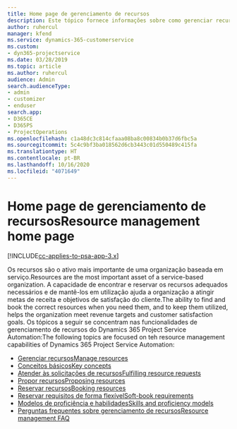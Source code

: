 ```yaml
---
title: Home page de gerenciamento de recursos
description: Este tópico fornece informações sobre como gerenciar recursos.
author: ruhercul
manager: kfend
ms.service: dynamics-365-customerservice
ms.custom:
- dyn365-projectservice
ms.date: 03/28/2019
ms.topic: article
ms.author: ruhercul
audience: Admin
search.audienceType:
- admin
- customizer
- enduser
search.app:
- D365CE
- D365PS
- ProjectOperations
ms.openlocfilehash: c1a48dc3c814cfaaa08ba8c00834b0b37d6fbc5a
ms.sourcegitcommit: 5c4c9bf3ba018562d6cb3443c01d550489c415fa
ms.translationtype: HT
ms.contentlocale: pt-BR
ms.lasthandoff: 10/16/2020
ms.locfileid: "4071649"
---
```

# <a name="resource-management-home-page"></a><span data-ttu-id="a6912-103">Home page de gerenciamento de recursos</span><span class="sxs-lookup"><span data-stu-id="a6912-103">Resource management home page</span></span>

[!INCLUDE[cc-applies-to-psa-app-3.x](../includes/cc-applies-to-psa-app-3x.md)]

<span data-ttu-id="a6912-104">Os recursos são o ativo mais importante de uma organização baseada em serviço.</span><span class="sxs-lookup"><span data-stu-id="a6912-104">Resources are the most important asset of a service-based organization.</span></span> <span data-ttu-id="a6912-105">A capacidade de encontrar e reservar os recursos adequados necessários e de mantê-los em utilização ajuda a organização a atingir metas de receita e objetivos de satisfação do cliente.</span><span class="sxs-lookup"><span data-stu-id="a6912-105">The ability to find and book the correct resources when you need them, and to keep them utilized, helps the organization meet revenue targets and customer satisfaction goals.</span></span> <span data-ttu-id="a6912-106">Os tópicos a seguir se concentram nas funcionalidades de gerenciamento de recursos do Dynamics 365 Project Service Automation:</span><span class="sxs-lookup"><span data-stu-id="a6912-106">The following topics are focused on teh resource management capabilities of Dynamics 365 Project Service Automation:</span></span>

- [<span data-ttu-id="a6912-107">Gerenciar recursos</span><span class="sxs-lookup"><span data-stu-id="a6912-107">Manage resources</span></span>](manage-resources.md)
- [<span data-ttu-id="a6912-108">Conceitos básicos</span><span class="sxs-lookup"><span data-stu-id="a6912-108">Key concepts</span></span>](reports-key-concepts.md)
- [<span data-ttu-id="a6912-109">Atender às solicitações de recursos</span><span class="sxs-lookup"><span data-stu-id="a6912-109">Fulfilling resource requests</span></span>](resource-management-fulfill-requests.md)
- [<span data-ttu-id="a6912-110">Propor recursos</span><span class="sxs-lookup"><span data-stu-id="a6912-110">Proposing resources</span></span>](resource-management-propose-resources.md)
- [<span data-ttu-id="a6912-111">Reservar recursos</span><span class="sxs-lookup"><span data-stu-id="a6912-111">Booking resources</span></span>](resource-management-book-resources-scheduleboard.md)
- [<span data-ttu-id="a6912-112">Reservar requisitos de forma flexível</span><span class="sxs-lookup"><span data-stu-id="a6912-112">Soft-book requirements</span></span>](resource-management-softbook-requirements.md)
- [<span data-ttu-id="a6912-113">Modelos de proficiência e habilidades</span><span class="sxs-lookup"><span data-stu-id="a6912-113">Skills and proficiency models</span></span>](resource-management-skills-proficiency.md)
- [<span data-ttu-id="a6912-114">Perguntas frequentes sobre gerenciamento de recursos</span><span class="sxs-lookup"><span data-stu-id="a6912-114">Resource management FAQ</span></span>](resource-management-faq.md)
